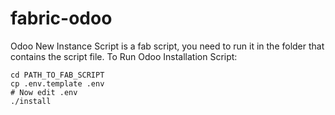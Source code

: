 # fabric-odoo

Odoo New Instance Script is a fab script, you need to run it in the folder that contains the script file.
To Run Odoo Installation Script:

    cd PATH_TO_FAB_SCRIPT
    cp .env.template .env
    # Now edit .env
    ./install

